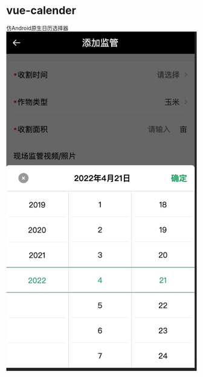 # vue-calender
 仿Android原生日历选择器
 ![效果截图](https://github.com/GentleWinnd/vue-calender/blob/main/%E6%88%AA%E5%9B%BE/1171650504618_.pic.jpg)
